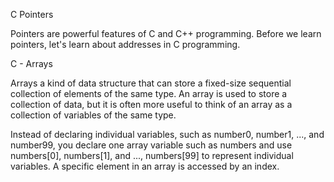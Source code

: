 C Pointers

Pointers are powerful features of C and C++ programming. Before we learn pointers, let's learn about addresses in C programming.

C - Arrays

Arrays a kind of data structure that can store a fixed-size sequential collection of elements of the same type. An array is used to store a collection of data, but it is often more useful to think of an array as a collection of variables of the same type.

Instead of declaring individual variables, such as number0, number1, ..., and number99, you declare one array variable such as numbers and use numbers[0], numbers[1], and ..., numbers[99] to represent individual variables. A specific element in an array is accessed by an index.
